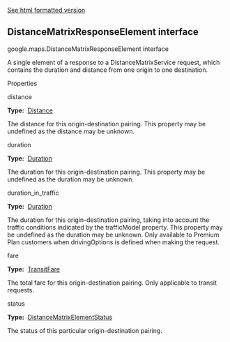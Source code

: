 [See html formatted version](https://huasofoundries.github.io/google-maps-documentation/DistanceMatrixResponseElement.html)


DistanceMatrixResponseElement interface
---------------------------------------

google.maps.DistanceMatrixResponseElement interface

A single element of a response to a DistanceMatrixService request, which contains the duration and distance from one origin to one destination.

Properties

distance

**Type:**  [Distance](https://github.com/amenadiel/google-maps-documentation/blob/master/docs/Distance.md)

The distance for this origin-destination pairing. This property may be undefined as the distance may be unknown.

duration

**Type:**  [Duration](https://github.com/amenadiel/google-maps-documentation/blob/master/docs/Duration.md)

The duration for this origin-destination pairing. This property may be undefined as the duration may be unknown.

duration\_in\_traffic

**Type:**  [Duration](https://github.com/amenadiel/google-maps-documentation/blob/master/docs/Duration.md)

The duration for this origin-destination pairing, taking into account the traffic conditions indicated by the trafficModel property. This property may be undefined as the duration may be unknown. Only available to Premium Plan customers when drivingOptions is defined when making the request.

fare

**Type:**  [TransitFare](https://github.com/amenadiel/google-maps-documentation/blob/master/docs/TransitFare.md)

The total fare for this origin-destination pairing. Only applicable to transit requests.

status

**Type:**  [DistanceMatrixElementStatus](https://github.com/amenadiel/google-maps-documentation/blob/master/docs/DistanceMatrixElementStatus.md)

The status of this particular origin-destination pairing.